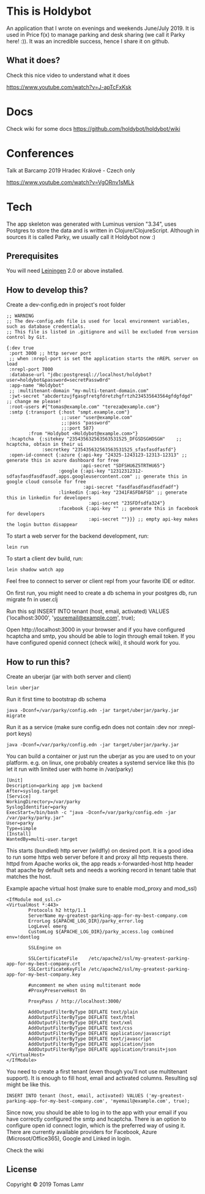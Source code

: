 # This is Holdybot

An application that I wrote on evenings and weekends June/July 2019.
It is used in Price f(x) to manage parking and desk sharing (we call it Parky here! :)). It was an incredible success, 
hence I share it on github.

## What it does?
Check this nice video to understand what it does

https://www.youtube.com/watch?v=J-apTcFxKsk

# Docs

Check wiki for some docs https://github.com/holdybot/holdybot/wiki

# Conferences

Talk at Barcamp 2019 Hradec Králové - Czech only 

https://www.youtube.com/watch?v=VgORnv1sMLk
 
# Tech
The app skeleton was generated with Luminus version "3.34", uses Postgres to store the data and is written in 
Clojure/ClojureScript. Although in sources it is called Parky, we usually call it Holdybot now :)

## Prerequisites

You will need [Leiningen][1] 2.0 or above installed.

[1]: https://github.com/technomancy/leiningen

## How to develop this?

Create a dev-config.edn in project's root folder

    ;; WARNING
    ;; The dev-config.edn file is used for local environment variables, such as database credentials.
    ;; This file is listed in .gitignore and will be excluded from version control by Git.
    
    {:dev true
     :port 3000 ;; http server port
     ;; when :nrepl-port is set the application starts the nREPL server on load
     :nrepl-port 7000
     :database-url "jdbc:postgresql://localhost/holdybot?user=holdybot&password=secretPassw0rd"
     :app-name "Holdybot"
     ;; :multitenant-domain "my-multi-tenant-domain.com"
     :jwt-secret "abcdertzujfgasgfretgfdretzhgfrtzh234535643564gfdgfdgd" ;; change me please!
     :root-users #{"tomas@example.com" "tereza@example.com"}
     :smtp {:transport {:host "smpt.example.com"}
                        ;;:user "user@example.com"
                        ;;:pass "password"
                        ;;:port 587}
            :from "Holdybot <Holdybot@example.com>"}
     :hcaptcha  {:sitekey "235435632563563531525_DFGSDSGHDSGH"    ;; hcaptcha, obtain in their ui
                 :secretkey "235435632563563531525_sfasfasdfasfd"}
     :open-id-connect {:azure {:api-key "24325-1243123-12313-12313" ;; generate this in azure dashboard for free
                               :api-secret "SDFSHU6Z5TRTHU65"}
                       :google {:api-key "12312312312-sdfasfasdfasdfasdf.apps.googleusercontent.com" ;; generate this in google cloud console for free
                                :api-secret "fasdfasdfasdfasdfadf"}
                       :linkedin {:api-key "2341FASFDAFSD" ;; generate this in linkedin for developers
                                  :api-secret "23SFDfsdfa324"}
                       :facebook {:api-key "" ;; generate this in facebook for developers
                                  :api-secret ""}}} ;; empty api-key makes the login button disappear
    


To start a web server for the backend development, run:

    lein run 

To start a client dev build, run:

    lein shadow watch app
    
Feel free to connect to server or client repl from your favorite IDE or editor.

On first run, you might need to create a db schema in your postgres db, run migrate fn in user.clj

Run this sql
        INSERT INTO tenant (host, email, activated) VALUES ('localhost:3000', 'youremail@example.com', true); 

Open http://localhost:3000 in your browser and if you have configured hcaptcha and smtp, you should be able to login through email token. If you have configured openid connect (check wiki), it should work for you.

## How to run this?

Create an uberjar (jar with both server and client)

    lein uberjar
    
Run it first time to bootstrap db schema

    java -Dconf=/var/parky/config.edn -jar target/uberjar/parky.jar migrate   
    
Run it as a service (make sure config.edn does not contain :dev nor :nrepl-port keys)

    java -Dconf=/var/parky/config.edn -jar target/uberjar/parky.jar
    
You can build a container or just run the uberjar as you are used to on your platform.
e.g. on linux, one probably creates a systemd service like this (to let it run with limited user with home in /var/parky)

    [Unit]
    Description=parking app jvm backend
    After=syslog.target
    [Service]
    WorkingDirectory=/var/parky
    SyslogIdentifier=parky
    ExecStart=/bin/bash -c "java -Dconf=/var/parky/config.edn -jar /var/parky/parky.jar"
    User=parky
    Type=simple
    [Install]
    WantedBy=multi-user.target        
    
This starts (bundled) http server (wildfly) on desired port. It is a good idea to run some https web server before it and proxy all http requests there.
httpd from Apache works ok, the app reads x-forwarded-host http header that apache by default sets and needs a working record in tenant table that matches the host.

Example apache virtual host (make sure to enable mod_proxy and mod_ssl)

    <IfModule mod_ssl.c>
    <VirtualHost *:443>
            Protocols h2 http/1.1
            ServerName my-greatest-parking-app-for-my-best-company.com
            ErrorLog ${APACHE_LOG_DIR}/parky_error.log
            LogLevel emerg
            CustomLog ${APACHE_LOG_DIR}/parky_access.log combined env=!dontlog
    
            SSLEngine on
    
            SSLCertificateFile    /etc/apache2/ssl/my-greatest-parking-app-for-my-best-company.crt
            SSLCertificateKeyFile /etc/apache2/ssl/my-greatest-parking-app-for-my-best-company.key
    
            #uncomment me when using multitenant mode
            #ProxyPreserveHost On
    
            ProxyPass / http://localhost:3000/
    
            AddOutputFilterByType DEFLATE text/plain
            AddOutputFilterByType DEFLATE text/html
            AddOutputFilterByType DEFLATE text/xml
            AddOutputFilterByType DEFLATE text/css
            AddOutputFilterByType DEFLATE application/javascript
            AddOutputFilterByType DEFLATE text/javascript
            AddOutputFilterByType DEFLATE application/json
            AddOutputFilterByType DEFLATE application/transit+json
    </VirtualHost>
    </IfModule>
    
You need to create a first tenant (even though you'll not use multitenant support). It is enough to fill host, email and activated columns.
Resulting sql might be like this.

    INSERT INTO tenant (host, email, activated) VALUES ('my-greatest-parking-app-for-my-best-company.com', 'myemail@example.com', true); 
    
Since now, you should be able to log in to the app with your email if you have correctly configured the smtp and hcaptcha.
There is an option to configure open id connect login, which is the preferred way of using it. There are currently available providers for Facebook, Azure (Microsot/Office365), Google and Linked in login.

Check the wiki 

## License

Copyright © 2019 Tomas Lamr

